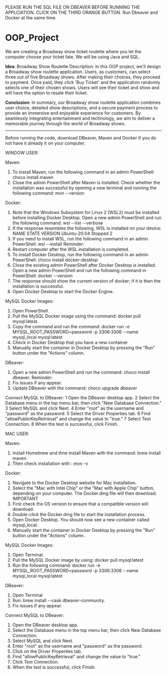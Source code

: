 PLEASE RUN THE SQL FILE ON DBEAVER BEFORE RUNNING THE APPLCIATION. CLICK ON THE THIRD ORANGE BUTTON. Run Dbeaver and Docker at the same time.

# OOP_Project
We are creating a Broadway show ticket roulette where you let the computer choose your ticket fate. We will be using Java and SQL. 


**Idea**: Broadway Show Roulette
Description:
In this OOP project, we'll design a Broadway show roulette application. Users, as customers, can select three out of five Broadway shows. After making their choices, they proceed to payment. Once paid, they click 'Buy Ticket' and the application randomly selects one of their chosen shows. Users will see their ticket and show and will have the option to resale their ticket.

**Conclusion**:
In summary, our Broadway show roulette application combines user choice, detailed show descriptions, and a secure payment process to provide an immersive and enjoyable experience for customers. By seamlessly integrating entertainment and technology, we aim to deliver a memorable journey through the world of Broadway shows.

________________________________________

Before running the code, download DBeaver, Maven and Docker if you do not have it already it on your computer. 

WINDOW USER:

Maven: 
1. To install Maven, run the following command in an admin PowerShell:
  choco install maven
2. Close the admin PowerShell after Maven is installed. Check whether the installation was successful by opening a new terminal and running the following command:
  mvn --version

Docker: 
1. Note that the Windows Subsystem for Linux 2 (WSL2) must be installed before installing Docker Desktop. Open a new admin PowerShell and run the following command:
  wsl --list --verbose
2. If the response resembles the following, WSL is installed on your device:
  NAME          STATE      VERSION
  Ubuntu-20.04  Stopped    2
3. If you need to install WSL, run the following command in an admin PowerShell:
  wsl --install
Reminder:
1. Restart  computer after the WSL installation is completed.
2. To install Docker Desktop, run the following command in an admin PowerShell:
  choco install docker-desktop
3. Close the existing admin PowerShell after Docker Desktop is installed. Open a new admin PowerShell and run the following command in PowerShell:
  docker --version
4. The response should show the current version of docker; if it is then the installation is successful.
5. Open Docker Desktop to start the Docker Engine.

MySQL Docker Images:
1. Open PowerShell.
2. Pull the MySQL Docker image using the command: docker pull mysql:latest.
3. Copy the command and run the command:
docker run -e MYSQL_ROOT_PASSWORD=password -p 3306:3306 --name mysql_local mysql:latest
4. Check in Docker Desktop that you have a new container
5. Manually start the container in Docker Desktop by pressing the "Run" button under the "Actions" column.

DBeaver:
1. Open a new admin PowerShell and run the command: choco install dbeaver.
Reminder: 
2. Fix issues if any appear. 
3. Update DBeaver with the command: choco upgrade dbeaver

Connect MySQL to DBeaver:
1	Open the DBeaver desktop app.
2	Select the Database menu in the top menu bar, then click "New Database Connection."
3	Select MySQL and click Next.
4	Enter "root" as the username and "password" as the password.
5	Select the Driver Properties tab.
6	Find "allowPublicKeyRetrieval" and change the value to "true."
7	Select Test Connection.
8	When the test is successful, click Finish.


MAC USER: 

Maven:
1. Install Homebrew and thne install Maven with the command:
  brew install maven
2. Then check installation with :
  mvn -v

Docker: 
1. Navigate to the Docker Desktop website for Mac installation. 
2. Select the "Mac with Intel Chip" or the "Mac with Apple Chip" button, depending on your computer. The Docker.dmg file will then download.
IMPORTANT
1. First check the OS version to ensure that a compatible version will download.
2. Double-click the Docker.dmg file to start the installation process.
3. Open Docker Desktop. You should now see a new container called mysql_local.
4. Manually start the container in Docker Desktop by pressing the "Run" button under the "Actions" column.


MySQL Docker Images: 
1. Open Terminal.
2. Pull the MySQL Docker image by using:
  docker pull mysql:latest
3. Run the following command:
docker run -e MYSQL_ROOT_PASSWORD=password -p 3306:3306 --name mysql_local mysql:latest

DBeaver: 
1. Open Terminal
2. Run: brew install --cask dbeaver-community.
4. Fix issues if any appear. 

Connect MySQL to DBeaver: 
1. Open the DBeaver desktop app.
2. Select the Database menu in the top menu bar, then click New Database Connection.
3. Select MySQL and click Next.
4. Enter "root" as the username and "password" as the password.
5. Click on the Driver Properties tab.
6. Find "allowPublicKeyRetrieval" and change the value to "true."
7. Click Test Connection.
8. When the test is successful, click Finish.


